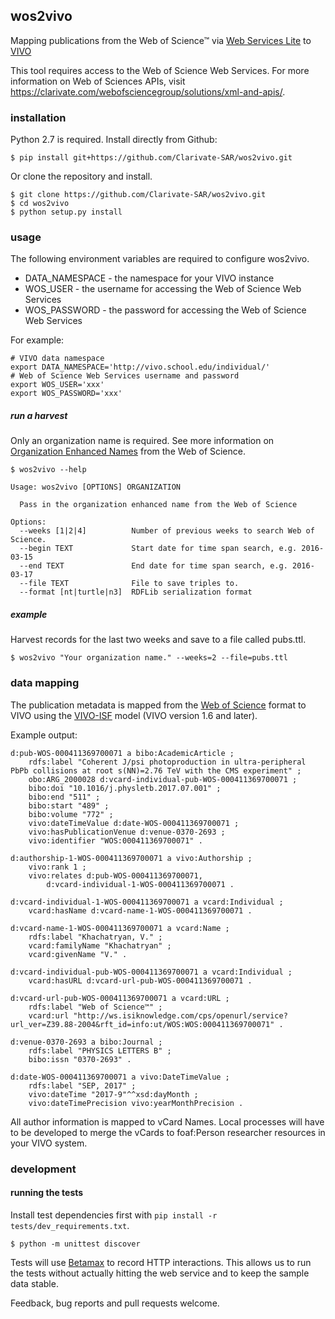 ## wos2vivo

Mapping publications from the Web of Science™ via [Web Services Lite](https://clarivate.com/products/data-integration/) to [VIVO](http://vivoweb.org)

This tool requires access to the Web of Science Web Services. For more information on Web of Sciences APIs, visit https://clarivate.com/webofsciencegroup/solutions/xml-and-apis/. 

### installation

Python 2.7 is required. Install directly from Github:

```
$ pip install git+https://github.com/Clarivate-SAR/wos2vivo.git
```

Or clone the repository and install.

```
$ git clone https://github.com/Clarivate-SAR/wos2vivo.git
$ cd wos2vivo
$ python setup.py install
```

### usage

The following environment variables are required to configure wos2vivo. 

* DATA_NAMESPACE - the namespace for your VIVO instance
* WOS_USER - the username for accessing the Web of Science Web Services
* WOS_PASSWORD - the password for accessing the Web of Science Web Services

For example:
```
# VIVO data namespace
export DATA_NAMESPACE='http://vivo.school.edu/individual/'
# Web of Science Web Services username and password
export WOS_USER='xxx'
export WOS_PASSWORD='xxx'
```

##### run a harvest 

Only an organization name is required. See more information on [Organization Enhanced Names](https://images.webofknowledge.com/images/help/WOS/hp_organizations_enhanced_index.html) from the Web of Science.

```
$ wos2vivo --help

Usage: wos2vivo [OPTIONS] ORGANIZATION

  Pass in the organization enhanced name from the Web of Science

Options:
  --weeks [1|2|4]          Number of previous weeks to search Web of Science.
  --begin TEXT             Start date for time span search, e.g. 2016-03-15
  --end TEXT               End date for time span search, e.g. 2016-03-17
  --file TEXT              File to save triples to.
  --format [nt|turtle|n3]  RDFLib serialization format
```

##### example
Harvest records for the last two weeks and save to a file called pubs.ttl.

```
$ wos2vivo "Your organization name." --weeks=2 --file=pubs.ttl
```

### data mapping

The publication metadata is mapped from the [Web of Science](http://ipscience-help.thomsonreuters.com/wosWebServicesLite/dataReturnedGroup/dataReturned.html) format to VIVO using the [VIVO-ISF](https://wiki.duraspace.org/x/P76dB) model (VIVO version 1.6 and later).

Example output:
```
d:pub-WOS-000411369700071 a bibo:AcademicArticle ;
    rdfs:label "Coherent J/psi photoproduction in ultra-peripheral PbPb collisions at root s(NN)=2.76 TeV with the CMS experiment" ;
    obo:ARG_2000028 d:vcard-individual-pub-WOS-000411369700071 ;
    bibo:doi "10.1016/j.physletb.2017.07.001" ;
    bibo:end "511" ;
    bibo:start "489" ;
    bibo:volume "772" ;
    vivo:dateTimeValue d:date-WOS-000411369700071 ;
    vivo:hasPublicationVenue d:venue-0370-2693 ;
    vivo:identifier "WOS:000411369700071" .

d:authorship-1-WOS-000411369700071 a vivo:Authorship ;
    vivo:rank 1 ;
    vivo:relates d:pub-WOS-000411369700071,
        d:vcard-individual-1-WOS-000411369700071 .

d:vcard-individual-1-WOS-000411369700071 a vcard:Individual ;
    vcard:hasName d:vcard-name-1-WOS-000411369700071 .

d:vcard-name-1-WOS-000411369700071 a vcard:Name ;
    rdfs:label "Khachatryan, V." ;
    vcard:familyName "Khachatryan" ;
    vcard:givenName "V." .

d:vcard-individual-pub-WOS-000411369700071 a vcard:Individual ;
    vcard:hasURL d:vcard-url-pub-WOS-000411369700071 .

d:vcard-url-pub-WOS-000411369700071 a vcard:URL ;
    rdfs:label "Web of Science™" ;
    vcard:url "http://ws.isiknowledge.com/cps/openurl/service?url_ver=Z39.88-2004&rft_id=info:ut/WOS:WOS:000411369700071" .

d:venue-0370-2693 a bibo:Journal ;
    rdfs:label "PHYSICS LETTERS B" ;
    bibo:issn "0370-2693" .

d:date-WOS-000411369700071 a vivo:DateTimeValue ;
    rdfs:label "SEP, 2017" ;
    vivo:dateTime "2017-9"^^xsd:dayMonth ;
    vivo:dateTimePrecision vivo:yearMonthPrecision .

```

All author information is mapped to vCard Names. Local processes will have to be developed to merge the vCards to foaf:Person researcher resources in your VIVO system.

### development

#### running the tests
Install test dependencies first with `pip install -r tests/dev_requirements.txt`.

```
$ python -m unittest discover
```

Tests will use [Betamax](http://betamax.readthedocs.org/en/latest/configuring.html) to record HTTP interactions. This allows us to run the tests without actually hitting the web service and to keep the sample data stable.

Feedback, bug reports and pull requests welcome.
